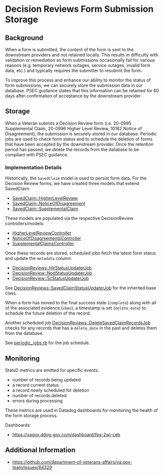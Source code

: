 # Decision Reviews Form Submission Storage

## Background

When a form is submitted, the content of the form is sent to the downstream providers and not retained locally. This results in difficulty with validation or remediation as form submissions occasionally fail for various reasons (e.g. temporary network outages, service outages, invalid form data, etc.) and typically requires the submitter to resubmit the form.

To improve this process and enhance our ability to monitor the status of form submissions, we can securely store the submission data in our database. PSEC guidance states that this information can be retained for 60 days after confirmation of acceptance by the downstream provider.

## Storage

When a Veteran submits a Decision Review form (i.e. 20-0995 Supplemental Claim, 20-0996 Higher Level Review, 10182 Notice of Disagreement), the submission is securely stored in our database. Periodic jobs are used to check form status and to schedule the deletion of forms that have been accepted by the downstream provider. Once the retention period has passed, we delete the records from the database to be compliant with PSEC guidance.

### Implementation Details
Historically, the `SavedClaim` model is used to persist form data. For the Decision Review forms, we have created three models that extend SavedClaim:
* [SavedClaim::HigherLevelReview](https://github.com/department-of-veterans-affairs/vets-api/blob/6f0cc7f516e5f4b6b14d0b0a19f86b2ccfdec753/app/models/saved_claim/higher_level_review.rb)
* [SavedClaim::NoticeOfDisagreement](https://github.com/department-of-veterans-affairs/vets-api/blob/6f0cc7f516e5f4b6b14d0b0a19f86b2ccfdec753/app/models/saved_claim/notice_of_disagreement.rb)
* [SavedClaim::SupplementalClaim](https://github.com/department-of-veterans-affairs/vets-api/blob/6f0cc7f516e5f4b6b14d0b0a19f86b2ccfdec753/app/models/saved_claim/supplemental_claim.rb)

These models are populated via the respective DecisionReview controllers/models:
* [HigherLevelReviewController](https://github.com/department-of-veterans-affairs/vets-api/blob/master/app/controllers/v2/higher_level_reviews_controller.rb#L28)
* [NoticeOfDisagreementsController](https://github.com/department-of-veterans-affairs/vets-api/blob/master/app/models/appeal_submission.rb#L64)
* [SupplementalClaimsController](https://github.com/department-of-veterans-affairs/vets-api/blob/master/modules/decision_reviews/app/controllers/decision_reviews/v1/supplemental_claims_controller.rb#L104)

Once these records are stored, scheduled jobs fetch the latest form status and update the `metadata` column:
* [DecisionReviews::HlrStatusUpdaterJob](https://github.com/department-of-veterans-affairs/vets-api/blob/master/modules/decision_reviews/app/sidekiq/decision_reviews/hlr_status_updater_job.rb)
* [DecisionReview::NodStatusUpdaterJob](https://github.com/department-of-veterans-affairs/vets-api/blob/master/modules/decision_reviews/app/sidekiq/decision_reviews/nod_status_updater_job.rb)
* [DecisionReview::ScStatusUpdaterJob](https://github.com/department-of-veterans-affairs/vets-api/blob/master/modules/decision_reviews/app/sidekiq/decision_reviews/sc_status_updater_job.rb)

See [DecisionReviews::SavedClaimStatusUpdaterJob](https://github.com/department-of-veterans-affairs/vets-api/blob/master/modules/decision_reviews/app/sidekiq/decision_reviews/saved_claim_status_updater_job.rb) for the inherited base class.

When a form has moved to the final success state (`complete`) along with all of the associated evidence (`vbms`), a timestamp is set (`delete_date`) to schedule the future deletion of the record.

Another scheduled job [DecisionReviews::DeleteSavedClaimRecordsJob](https://github.com/department-of-veterans-affairs/vets-api/blob/master/modules/decision_reviews/app/sidekiq/decision_reviews/delete_saved_claim_records_job.rb) checks for any records that has a `delete_date` in the past and deletes them from the database.

See [periodic_jobs.rb](https://github.com/department-of-veterans-affairs/vets-api/blob/b8d7d9a6ef77b5145accea229ecb71e8f80c7b99/lib/periodic_jobs.rb#L223-L229) for the job schedule.

## Monitoring

StatsD metrics are emitted for specific events:
* number of records being updated
* a record current status
* a record newly scheduled for deletion
* number of records deleted
* errors during processing

These metrics are used in Datadog dashboards for monitoring the health of the form storage process.

Dashboards:
- https://vagov.ddog-gov.com/dashboard/fps-2wj-ceb

## Additional Information
- https://github.com/department-of-veterans-affairs/va.gov-team/issues/84329
